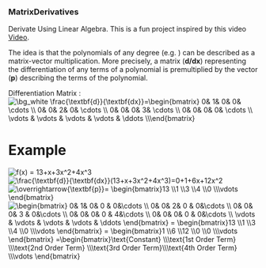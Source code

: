 ### MatrixDerivatives
Derivate Using Linear Algebra. This is a fun project inspired by this video [Video](https://www.youtube.com/watch?v=TgKwz5Ikpc8).

The idea is that the polynomials of any degree (e.g. ) can be described as a matrix-vector multiplication. More precisely, a matrix (**d/dx**) representing the differentiation of any terms of a polynomial is premultiplied by the vector (**p**) describing the terms of the polynomial.

Differentiation Matrix : 
<img src="https://latex.codecogs.com/svg.image?\bg_white&space;\frac{\textbf{d}}{\textbf{dx}}=\begin{bmatrix}&space;0&&space;&space;1&&space;&space;0&&space;&space;0&&space;&space;\cdots&space;\\&space;0&&space;&space;0&&space;&space;2&&space;&space;0&&space;&space;\cdots&space;\\&space;0&&space;&space;0&&space;&space;0&&space;&space;3&&space;&space;\cdots&space;\\&space;0&&space;&space;0&&space;&space;0&&space;&space;0&&space;&space;\cdots&space;\\&space;\vdots&space;&&space;&space;\vdots&space;&&space;&space;\vdots&space;&&space;&space;\vdots&space;&&space;&space;\ddots&space;\\\end{bmatrix}&space;" title="\bg_white \frac{\textbf{d}}{\textbf{dx}}=\begin{bmatrix} 0& 1& 0& 0& \cdots \\ 0& 0& 2& 0& \cdots \\ 0& 0& 0& 3& \cdots \\ 0& 0& 0& 0& \cdots \\ \vdots & \vdots & \vdots & \vdots & \ddots \\\end{bmatrix} " />

# Example
<img src="https://latex.codecogs.com/svg.image?f(x)&space;=&space;13&plus;x&plus;3x^2&plus;4x^3" title="f(x) = 13+x+3x^2+4x^3" />

<img src="https://latex.codecogs.com/svg.image?\frac{\textbf{d}}{\textbf{dx}}(13&plus;x&plus;3x^2&plus;4x^3)=0&plus;1&plus;6x&plus;12x^2" title="\frac{\textbf{d}}{\textbf{dx}}(13+x+3x^2+4x^3)=0+1+6x+12x^2" />

<img src="https://latex.codecogs.com/svg.image?\overrightarrow{\textbf{p}}=&space;\begin{bmatrix}13&space;\\1&space;\\3&space;\\4&space;\\0&space;\\\vdots&space;\end{bmatrix}&space;" title="\overrightarrow{\textbf{p}}= \begin{bmatrix}13 \\1 \\3 \\4 \\0 \\\vdots \end{bmatrix} " />


<img src="https://latex.codecogs.com/svg.image?\begin{bmatrix}&space;0&&space;&space;1&&space;&space;0&&space;&space;0&space;&&space;0&\cdots&space;\\&space;0&&space;&space;0&&space;&space;2&&space;&space;0&space;&&space;0&\cdots&space;\\&space;0&&space;&space;0&&space;&space;0&&space;&space;3&space;&&space;0&\cdots&space;\\&space;0&&space;&space;0&&space;&space;0&&space;&space;0&space;&&space;4&\cdots&space;\\&space;0&&space;&space;0&&space;&space;0&&space;&space;0&space;&&space;0&\cdots&space;\\&space;&space;\vdots&space;&&space;\vdots&space;&&space;\vdots&space;&&space;\vdots&space;&&space;\ddots&space;\end{bmatrix}&space;=&space;\begin{bmatrix}13&space;\\1&space;\\3&space;\\4&space;\\0&space;\\\vdots&space;\end{bmatrix}&space;=&space;\begin{bmatrix}1&space;\\6&space;\\12&space;\\0&space;\\0&space;\\\vdots&space;\end{bmatrix}&space;=\begin{bmatrix}\text{Constant}&space;\\\text{1st&space;Order&space;Term}&space;\\\text{2nd&space;Order&space;Term}&space;\\\text{3rd&space;Order&space;Term}\\\text{4th&space;Order&space;Term}&space;\\\vdots&space;\end{bmatrix}&space;&space;" title="\begin{bmatrix} 0& 1& 0& 0 & 0&\cdots \\ 0& 0& 2& 0 & 0&\cdots \\ 0& 0& 0& 3 & 0&\cdots \\ 0& 0& 0& 0 & 4&\cdots \\ 0& 0& 0& 0 & 0&\cdots \\ \vdots & \vdots & \vdots & \vdots & \ddots \end{bmatrix} = \begin{bmatrix}13 \\1 \\3 \\4 \\0 \\\vdots \end{bmatrix} = \begin{bmatrix}1 \\6 \\12 \\0 \\0 \\\vdots \end{bmatrix} =\begin{bmatrix}\text{Constant} \\\text{1st Order Term} \\\text{2nd Order Term} \\\text{3rd Order Term}\\\text{4th Order Term} \\\vdots \end{bmatrix} " />
